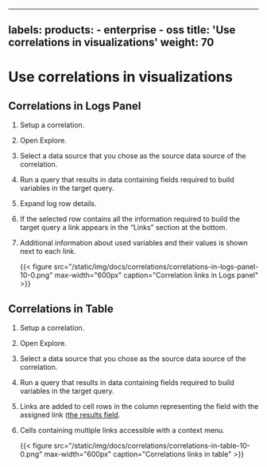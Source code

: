 -----

## labels: products: - enterprise - oss title: 'Use correlations in visualizations' weight: 70

# Use correlations in visualizations

## Correlations in Logs Panel

1. Setup a correlation.

2. Open Explore.

3. Select a data source that you chose as the source data source of the correlation.

4. Run a query that results in data containing fields required to build variables in the target query.

5. Expand log row details.

6. If the selected row contains all the information required to build the target query a link appears in the “Links” section at the bottom.

7. Additional information about used variables and their values is shown next to each link.
   
   {{\< figure src="/static/img/docs/correlations/correlations-in-logs-panel-10-0.png" max-width="600px" caption="Correlation links in Logs panel" \>}}

## Correlations in Table

1. Setup a correlation.

2. Open Explore.

3. Select a data source that you chose as the source data source of the correlation.

4. Run a query that results in data containing fields required to build variables in the target query.

5. Links are added to cell rows in the column representing the field with the assigned link ([the results field](../correlation-configuration/#source-data-source-and-result-field).

6. Cells containing multiple links accessible with a context menu.
   
   {{\< figure src="/static/img/docs/correlations/correlations-in-table-10-0.png" max-width="600px" caption="Correlations links in table" \>}}
